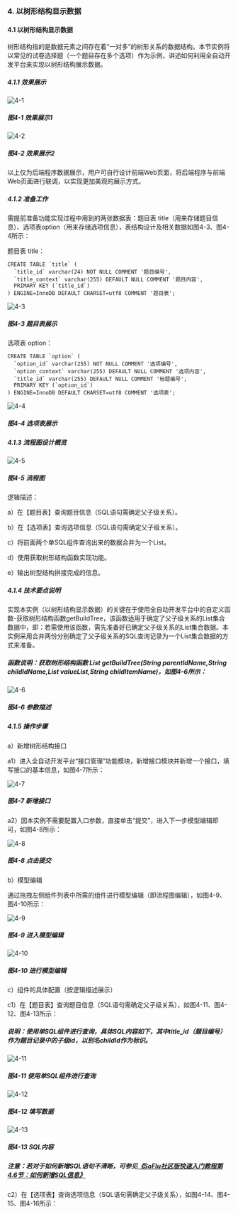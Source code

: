 ### 4. 以树形结构显示数据

#### 4.1 以树形结构显示数据

树形结构指的是数据元素之间存在着“一对多”的树形关系的数据结构。本节实例将以常见的试卷选择题（一个题目存在多个选项）作为示例，讲述如何利用全自动开发平台来实现以树形结构展示数据。

##### 4.1.1 效果展示

![4-1](https://www.feisuanyz.com/fsimage/alcj-image/treestructure/tree_2-1.png)

##### 图4-1 效果展示1

![4-2](https://www.feisuanyz.com/fsimage/alcj-image/treestructure/tree_2-2.png)

##### 图4-2 效果展示2

以上仅为后端程序数据展示，用户可自行设计前端Web页面，将后端程序与前端Web页面进行联调，以实现更加美观的展示方式。

##### 4.1.2 准备工作

需提前准备功能实现过程中用到的两张数据表：题目表 title（用来存储题目信息）、选项表option（用来存储选项信息），表结构设计及相关数据如图4-3、图4-4所示：

题目表 title：

```
CREATE TABLE `title` (
  `title_id` varchar(24) NOT NULL COMMENT '题目编号',
  `title_context` varchar(255) DEFAULT NULL COMMENT '题目内容',
  PRIMARY KEY (`title_id`)
) ENGINE=InnoDB DEFAULT CHARSET=utf8 COMMENT '题目表';
```
![4-3](https://www.feisuanyz.com/fsimage/alcj-image/treestructure/tree_3-1.png)

##### 图4-3 题目表展示

选项表 option：

```
CREATE TABLE `option` (
  `option_id` varchar(255) NOT NULL COMMENT '选项编号',
  `option_context` varchar(255) DEFAULT NULL COMMENT '选项内容',
  `title_id` varchar(255) DEFAULT NULL COMMENT '标题编号',
  PRIMARY KEY (`option_id`)
) ENGINE=InnoDB DEFAULT CHARSET=utf8 COMMENT '选项表';
```

![4-4](https://www.feisuanyz.com/fsimage/alcj-image/treestructure/tree_3-2.png)

##### 图4-4 选项表展示

##### 4.1.3 流程图设计概览

![4-5](https://www.feisuanyz.com/fsimage/alcj-image/treestructure/tree_4-1.png)

##### 图4-5 流程图

逻辑描述：

a）在【题目表】查询题目信息（SQL语句需确定父子级关系）。

b）在【选项表】查询选项信息（SQL语句需确定父子级关系）。

c）将前面两个单SQL组件查询出来的数据合并为一个List。

d）使用获取树形结构函数实现功能。

e）输出树型结构拼接完成的信息。

##### 4.1.4 技术要点说明

实现本实例（以树形结构显示数据）的关键在于使用全自动开发平台中的自定义函数-获取树形结构函数getBuildTree，该函数适用于确定了父子级关系的List集合数据中，即：若需使用该函数，需先准备好已确定父子级关系的List集合数据。本实例采用合并两份分别确定了父子级关系的SQL查询记录为一个List集合数据的方式来准备。

##### 函数说明：获取树形结构函数 List getBuildTree(String parentIdName,String childIdName,List valueList,String childItemName)，如图4-6所示：

![4-6](https://www.feisuanyz.com/fsimage/alcj-image/treestructure/tree_5-1.png)

##### 图4-6 参数描述

##### 4.1.5 操作步骤

a）新增树形结构接口

a1）进入全自动开发平台“接口管理”功能模块，新增接口模块并新增一个接口，填写接口的基本信息，如图4-7所示：

![4-7](https://www.feisuanyz.com/fsimage/alcj-image/treestructure/tree_6-2.png)

##### 图4-7 新增接口

a2）因本实例不需要配置入口参数，直接单击“提交”，进入下一步模型编辑即可，如图4-8所示：

![4-8](https://www.feisuanyz.com/fsimage/alcj-image/treestructure/tree_6-3.png)

##### 图4-8 点击提交

b）模型编辑

通过拖拽左侧组件列表中所需的组件进行模型编辑（即流程图编辑），如图4-9、图4-10所示：

![4-9](https://www.feisuanyz.com/fsimage/alcj-image/treestructure/tree_6-4.png)

##### 图4-9 进入模型编辑

![4-10](https://www.feisuanyz.com/fsimage/alcj-image/treestructure/tree_6-5.png)

##### 图4-10 进行模型编辑

c）组件的具体配置（按逻辑描述展示）

c1）在【题目表】查询题目信息（SQL语句需确定父子级关系），如图4-11、图4-12、图4-13所示：

##### 说明：使用单SQL组件进行查询，具体SQL内容如下，其中title_id（题目编号）作为题目记录中的子级id，以别名childId作为标识。

![4-11](https://www.feisuanyz.com/fsimage/alcj-image/treestructure/tree_6-6.png)

##### 图4-11 使用单SQL组件进行查询

![4-12](https://www.feisuanyz.com/fsimage/alcj-image/treestructure/tree_6-7.png)

##### 图4-12 填写数据

![4-13](https://www.feisuanyz.com/fsimage/alcj-image/treestructure/tree_6-8.png)

##### 图4-13 SQL内容

##### 注意：若对于如何新增SQL语句不清晰，可参见[《SoFlu社区版快速入门教程第4.6节：如何新增SQL信息》](https://gitee.com/feisuanyz/SoFlu-adp/blob/master/SoFlu%E7%A4%BE%E5%8C%BA%E7%89%88%E6%95%99%E7%A8%8B/SoFlu%E7%A4%BE%E5%8C%BA%E7%89%88%E5%BF%AB%E9%80%9F%E5%85%A5%E9%97%A8%E6%95%99%E7%A8%8B/SoFlu%E7%A4%BE%E5%8C%BA%E7%89%88%E5%BF%AB%E9%80%9F%E5%85%A5%E9%97%A8%E6%95%99%E7%A8%8B.md#46-%E5%A6%82%E4%BD%95%E6%96%B0%E5%A2%9Esql%E4%BF%A1%E6%81%AF)

c2）在【选项表】查询选项信息（SQL语句需确定父子级关系），如图4-14、图4-15、图4-16所示：
